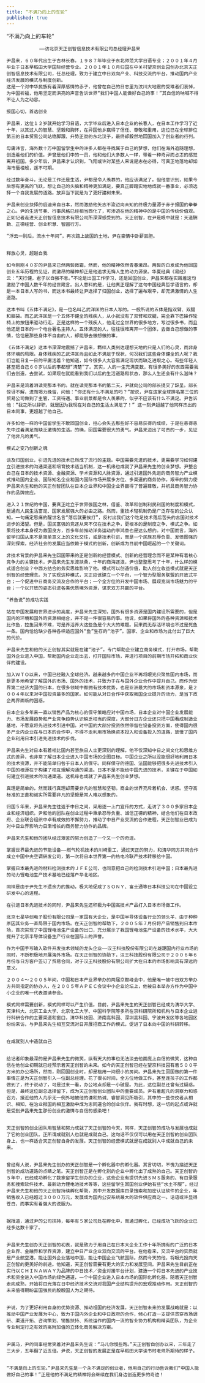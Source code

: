 ```yaml
---
title: “不满乃向上的车轮”
published: true 
---
```


“不满乃向上的车轮”

				——访北京天正创智信息技术有限公司总经理尹昌来

    尹昌来，６０年代出生于吉林长春。１９８７年毕业于东北师范大学日语专业；２００１年４月毕业于日本早稻田大学国际经营专业。２００１年１０月归国在中关村望京创业园创办北京天正创智信息技术有限公司，任总经理，致力于建立中日双向产业、科技交流的平台，推动国内产业经济发展的模式与制度创新。 
    这是一个对中华民族有着深厚感情的赤子，他曾在自己的日志里为汶川大地震的受难者们哀悼，为中国祈福，他用坚定而洪亮的声音告诉世界“我们中国人能做好自己的事！”其自信的呐喊不得不让人为之动容。
    
    报国心切，首选创业

	尹昌来，这位１２岁就开始学习日语，大学毕业后进入日本企业的长春人，在日本工作学习了近十年，以其过人的智慧、坚毅和胸怀，在异国他乡赢得了信任、尊敬和重用，这位已在全球排位第三的日本贸易公司站稳脚跟、升势正劲的东北汉子，最终却毅然地回国加入了创业者的行列。

	毋庸讳言，海外数十万中国留学生中的许多人都在寻找属于自己的梦想，他们在海外追随理想，创造着他们的价值。尹曾是他们中的一员，他和他们大多数人一样，带着一种奇异而忐忑的感觉离开祖国。多少年后，尹昌来才认识到，飞翔或许对某些人来说是志在必得，可真正地落地却如海市蜃楼般，遥不可期。

	经过数年奋斗，无论是工作还是生活，尹都是令人羡慕的，他应该满足了。但他意识到，如果今后想有更高的飞跃，想让自己的头脑和精神更加满足，要真正脚踏实地地成就一番事业，必须选择一个自我发展的道路。放弃当下就是为了更好建树未来。

	尹昌来创业抉择的启迪来自日本，然而激励他矢志不渝迈向未知的终极力量源于赤子报国的拳拳之心。尹的生活节奏、行事风格已经相当西化了，可渗透在他的精神中的是中国的传统价值观。正如记者走进天正创智信息技术有限公司所深深感受到的。天正创智，在尹是眼中就是：天道酬勤、正德经营、创业积慧、智圆行方。

	“浮云一别后，流水十年间”，再次踏上故国的土地，尹在豪情中卧薪尝胆。


	释放心灵，超越自我

	如今刚刚４０岁的尹昌来已然两鬓微霜，然而，他的精神依然青春激昂。两鬓的白发成为他回国创业五年历程的见证，而激昂的精神却正是他追求无悔人生的动力源泉。华夏经典《易经》云：“天行健，君子以自强不息。”不论是出国工作学习，还是回国创业，尹昌来都在实践着这句激励了中国人数千年的经世箴言。出人意料的是，让他真正理解了这句中国经典哲学语言的，却是一本日本人写的书，而这本书最终让尹选择了归国创业，选择了遍布艰辛，却充满激情的人生道路。

	这本书叫《五体不满足》，是一位名叫乙武洋匡的日本人写的。一般所说的五体是指双臂、双腿和脑袋。而乙武洋匡是一个五体不健全的残疾人，从小就没有了双臂和双腿，完全靠下巴操作轮椅上的按钮来驱动行走。正是这样的一个残疾人，他走过全世界的很多地方，写过很多书，而且他还是日本的一个电台著名主持人。五体满足的人，往往很难离开一个团体，去做自己想做的事情，恰恰是那些身体不自由的人，却能够去做想做的事。

	《五体不满足》这本书深深地震撼了尹昌来，羁绊人类到达理想天地的只是人们的心灵，而非身体环境的局限。身体残疾的乙武洋匡尚且如此不满足于现状，何况我们这些身体健全的人呢？我们岂能日复一日的平庸活着？他知道，如今很多人太容易满足现状而缺乏进取之心。有些年轻人甚至把自己６０岁以后的事都想“清楚”了。其实，人的一生充满变数，有很多美好的东西需要我们去创造，去尝试，如果现在就能看到我们以后的生活道路和状态，那么人生还会有什么滋味？

    尹昌来是流着泪读完那本书的。就在读完那本书的第二天，尹就向公司的部长提交了辞呈。部长惊讶不解，进而竭力挽留，问他：“你还有什么不满足的吗？”按说，尹在这家全球排名第三位的贸易公司做到了主管，工资待遇、事业前景都是令人羡慕的，似乎不应该有什么不满足。尹告诉他：“我之所以辞职，就是因为我现在对自己的生活太满足了！” 这一刻尹超越了他同样杰出的日本同事，更超越了他自己。

    许多如他一样的中国留学生不敢回国创业，担心会失去那些好不容易获得的成绩，于是在患得患失中过着满足而缺乏激情的生活。的确，回国需要很大的勇气。尹昌来迈出了可贵的一步，见证了他非凡的勇气。

    模式之变乃创新之魂

    谈及归国创业，引进先进的技术已然成了流行的主题。中国需要先进的技术，更需要学习如何建立引进技术的沟通渠道和培育技术适当机制，这一机缘也成就了尹昌来先生的创业梦想。尹整合自己在日本的技术资源、金融资源、学术资源和人脉资源，通过引进国外先进的商务智力产业模式推动国内企业、国际知名企业和国内国际市场开展多方位、多渠道的商务协作。艰辛的努力使尹昌来先生和他的天正创智团队在日本企业界和中国企业界赢得了普遍尊敬，并初具商务智力协作的品牌效应。

    进入２１世纪的中国，要真正屹立于世界强国之林，借鉴、改革和创制利民利国的制度和模式，是通向人民生活富足、国家发展强大的必由之路。然而，重技术轻机制仍是广泛存在的公众认知。一句痛定思痛的醒世名言“落后就要挨打”，反衬出我们这个吃足技术落后苦头的古国对技术进步的渴望。但是，国民富强的竞逐从来不仅在技术之争，更根本的是制度之争、模式之争。如果将技术本身视为救国良方，百多年前推动洋务运动的李鸿章也是这么想的。对中国而言，海外留学归国从来不是简单意义上的文化交往，或是技术引进，而是一个民族忍辱负重、发愤图强的深刻探索，经济社会的发展应当依赖于模式的创新，创新成为目前中国崛起的一个关键词。

    非技术背景的尹昌来先生回国带来的正是创新的经营模式、创新的经营理念而不是某种有着核心竞争力的关键技术，尹昌来先生东渡扶桑，十年的商海逐浪，尹也整整思考了十年，什么样的模式适合创业？中西方结合的务实思维影响了他。模式可以创造价值，助人创立收益模式就是天正创智的经营理念。为了实现这种模式，天正应该建立一个平台，一个智力型服务联盟的开放式平台；一个促进中日商务交流及合作的平台；一个全方位的开发中国市场、展现宽阔市场魅力的平台；一个以开放的姿态引进各类优质境外资源，谋求双方共赢的平台。

    “养鱼说”的成功实践

    站在中国发展和世界进步的高度，尹昌来先生深知，国外有很多资源是国内建设所需要的，但是国内的环境和国外的资源相结合，并不是一件很容易的事。他说，如果将国外的各种资源和技术比作鱼，拉鱼回来不难，可是养活养大这些鱼是个大大的难题。回来而无存活环境也不过是死鱼一条。国内恰恰缺少各种各样适应国外“鱼”生存的“池子”。国家、企业和市场为此付出了巨大的代价。

    尹昌来先生和他的天正创智其实就是在建“池子”。专门帮助企业建立商务模式，打开市场。帮助国外企业进入中国，帮助国内企业走出去，打开国际市场，并进行项目的前期市场开拓和商业伙伴的建设。

    加入ＷＴＯ以来，中国已经融入全球经济。越来越多的中国企业不再将眼光只聚焦国内市场，而是更多地希望了解国外的市场、国外的技术，并致力于在与国外企业合作中提升自己。而作为世界第二经济大国的日本，在很多领域中都拥有技术优势，也是亚洲最大的市场和资本源泉，是２００４年以来对中国投资最多的国家。如何能从对日合作中获取我国企业提升的动力，是当下政企两界面临的困惑。

    日本企业多年来一直以销售产品为核心的保守策略应对中国市场，日本企业对中国企业发展能力、市场发展趋势和产业竞争趋势认识缺乏相当的深度，大部分日方企业还只把中国看成制造业基地，不愿意将先进技术引进中国。对中国的大部分投资依然停留在设备投资方面，使得国内很多产业内企业在与日本的合作中，不得不走利用市场换资本投入和设备投入的道路，放慢了国内企业利用日本引进先进技术的步伐。

    尹昌来先生对日本有着相比国内甚至旅日人士更深刻的理解，他不仅深知中日之间文化和思维方式的差异，也非常了解日本企业进入中国市场的企图目标。中国企业之所以没能很好地利用日本的技术资源，并不能简单归咎于日本人的保守。同样保守的德国、法国能够把很多先进技术引入中国的根源在于构建了相互理解沟通的渠道。日本不是不能给中国先进的技术，关键在于中国如何建立引进技术的沟通渠道。这机缘也成就了尹昌来先生创业梦想。

    真理是简单的，然而践行真理却需要非凡的智慧和坚韧。商业的世界充斥着机会、诱惑。坚守高标准的正直和诚实所需要非凡的坚毅是常人难以想象的。

    归国５年来，尹昌来先生往返于中日之间，采用逐一上门宣传的方式，走访了３００多家日本企业和经济组织。尹和他的团队在创业过程中秉承忍辱负重、诚信正德的精神，结合他们在日本政府、企业联合组织中卓有成效的不懈努力，推动了中日产业交流的合作进程，天正创智业已成为对中日业界影响力日渐增长的商务智力协作的品牌。

    尹昌来先生和他的团队经过艰苦的努力创造了一个又一个的奇迹。

    掌握世界最先进的节能设备——燃气轮机技术的川崎重工，通过天正的努力，和清华同方共同合作成立中国中央空调研发公司，第一次将日本世界第一的热电冷联产技术转移给中国。

    掌握日本最先进的材料检测技术的ＪＦＥ公司，也同意把自己的检测技术引进中国；日本最先进的动力锂电池生产技术基地已经落户华北地区。
	
	同样是由于尹先生不遗余力的推动，极大地促成了ＳＯＮＹ、富士通等日本科技公司在中国设立研发中心的进程。

	在引进日本先进技术的同时，尹昌来先生还积极为中国高技术产品打入日本市场做工作。

	北京七星华创电子股份有限公司是一家国有大企业，是中国半导体设备行业的领头羊，由于种种原因其业务一直局限于国内市场。在天正创智的帮助下，２００５年７月份将产品销售到日本市场，首次实现了中国锂电池生产设备的出口，充分展示了我国锂电池生产设备的技术水平，大大提升了北京半导体设备生产行业在国际上的声誉。
                                                                                                  作为中国手写输入软件开发技术领域的龙头企业——汉王科技股份有限公司在雄踞国内行业市场的同时，不断积极地开展海外市场。在天正创智的协助下，汉王科技股份有限公司于２００６年６月份与日方客户签订了贸易合同，对于汉王科技股份有限公司扩大在日本的市场影响具有深远的意义。
                                                                                                      ２００４～２００５年间，中国和日本产业界举办的两届京都峰会中，他是唯一被中日双方举办方共同指定的协办人，在２００５年ＡＰＥＣ会议中小企业论坛上，他被日本举办方作为中国中小企业的唯一代表邀请参会。
                                                                                                          模式同样需要创新，模式同样可以产生价值。目前，尹昌来先生的天正创智已经成为清华大学、天津科大、北京工业大学、北京化工大学、中国科学院等多所在京科研院所和机构与日本企业进行科研合作的主要渠道和窗口，清华科技园、济南高科园、深圳高科园、宁波开发区等各地园区纷纷来访，与尹昌来先生相互交流对日开展招商工作的模式，促进了日本向中国的科研转移。

                                                                                                         在成就别人中造就自己

                                                                                                              给记者印象最深的是尹昌来先生的微笑，纵有天大的事也无法淡去他面庞上自信的微笑，这种自信在他创业初期就已经预示着天正创智的未来。如今的天正创智已经在望京科技园有着５００平方米的办公场所，然而，刚回国创业时，却是租用一间很小的房间。尹昌来先生回国做的第一件事情正是为天正创智引入一位副总经理。花了很长时间，全方位地做工作，甚至连孩子的工作都做到了，终于说动了，可是过来一看，办公地点却是一小破屋。为此，这位副总还曾有过疑惑。但是，最终这位副总选择留下，成为天正创智创业团队中的重要成员。尹有着超凡的洞察力和感召力，接近他的人几乎无一例外地被他的谦和热诚、睿智洞见所吸引，其中的一些佼佼者从相识、相知，在治业报国的相互激励中成为志同道合的创业伙伴。我有时想，这一切的起点或许就是受到尹昌来先生那份创业的激情与自信的感染吧！

                                                                                                                  天正创智的创业团队用智慧和努力成就了天正创智的今天，同样，天正创智的成功与发展也成就了它的创业团队。正所谓成就别人也就是成就自己。这句话不仅仅可以用在天正创智的创业团队身上，也一样适合天正创智自身的发展。天正创智的经营模式就是在成就别人中成就自己的未来。

                                                                                                                      曾经有人说，尹昌来先生创办的天正创智是一个孵化器中的孵化器。其言切切，不愧为描述天正创智的成功道路的点睛之笔。天正创智正是在孵化别的企业中孵化出了成熟的自己。天正创智的５年中，已经成功孵化了数家留学生创办的企业，这些企业有提供先进ＳＭＳ服务的、有目录服务和搜索软件技术、最新动力锂电池技术等等，这些留学生回国创业伊始有些“水土不服”，经过尹昌来先生和他的天正创智持续孵化帮助，其中开发数据库目录搜索和加密认证软件的企业，年销售收入已经超过３０００万元，发展成为国内公安系统最大的软件供应商之一。话语或许显得苍白，而事实有着强大的说服力。

                                                                                                                    据报道，通过尹的公司扶持，每年有５家公司处在孵化中，而通过孵化，已经成功飞跃的企业已经多达数十家了。

                                                                                                                              尹昌来先生创办天正创智的初衷，就是致力于用自己在日本大企业工作十年所拥有的广泛的日本企业界、金融界和学界资源，建立中日产业企业双向交流的平台。在他看来，交流平台的实质就是产业航空港，能让国外企业落地中国，能让中国企业飞航国际。然而今天的他，将眼光投向天正创智的更美好的前途。他知道，天正创智需要有更大的实力和发展空间。尹昌来先生目前正在实行以ＣＨＩＮＡＷＡＹ为品牌的中日技术／资金对接平台计划，建造一个将日本先进的产业技术和资金进入中国市场的绿色通道，一个中国企业进入日本市场的国际化孵化器。随着天正创智走向成熟，开始将目光落在日中经济技术交流对我国产业结构提升的宏观推动作用。天正创智的未来值得期盼富国强民的殷殷国人为之期待。

                                                                                                                                  尹说，为了更好利用自身的优势资源、推动祖国的经济发展，天正创智未来的发展战略就是：以推动中国产业发展为中心，致力于国内外企业和中日政府的合作，倾心打造一支提供贯穿市场调研、渠道开拓、咨询策划、销售扶持、系统运作的国内一流的智业协力机构和精英团队，为企业专业制定行之有效的高附加值的立体化商务解决方案。

                                                                                                                                      尹属马，尹的同事经常笑着对尹昌来先生说：“马儿你慢些跑。”天正创智自创办以来，三年走了三大步，五年翻了近五倍。尹说，天正创智的发展正是在早稻田大学读书时老师所期待的样子。

                                                                                                                                          “不满是向上的车轮。”尹昌来先生是一个永不满足的创业者，他用自己的行动告诉我们“中国人能做好自己的事！”正是他的不满足的精神将会继续在我们身边创造更多的奇迹！
